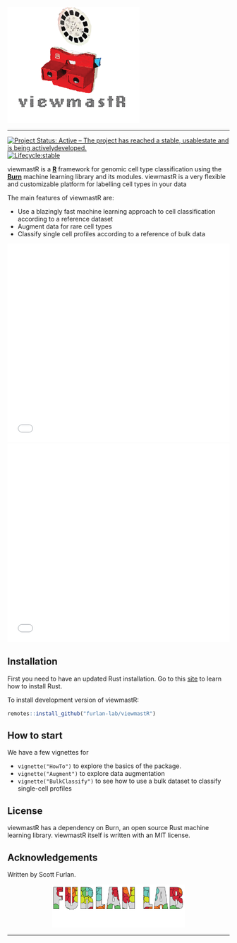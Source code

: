 <p align="left"><img src="man/figures/viewmaster.png" alt="" width="300"></a></p>
<hr>

[![Project Status: Active – The project has reached a stable, usablestate and is being activelydeveloped.](https://www.repostatus.org/badges/latest/active.svg)](https://www.repostatus.org/#active)
[![Lifecycle:stable](https://img.shields.io/badge/lifecycle-stable-brightgreen.svg)](https://lifecycle.r-lib.org/articles/stages.html)

viewmastR is a **[R](https://cran.r-project.org/)** framework for genomic cell type classification 
using the **[Burn](https://github.com/tracel-ai/burn)**  machine learning library and its modules.
viewmastR is a very flexible and customizable platform for labelling cell types in your data

The main features of viewmastR are:

* Use a blazingly fast machine learning approach to cell classification according to a reference dataset
* Augment data for rare cell types
* Classify single cell profiles according to a reference of bulk data

<iframe 
  src="index-examples.html" 
  frameborder="0" 
  marginheight="0" 
  marginwidth="0" 
  width="100%" 
  height="450px" 
  scrolling="auto"></iframe>
  
<iframe 
  src="index-examples2.html" 
  frameborder="0" 
  marginheight="0" 
  marginwidth="0" 
  width="100%" 
  height="450px" 
  scrolling="auto"></iframe>

## Installation

First you need to have an updated Rust installation. Go to this [site](https://www.rust-lang.org/tools/install) to learn how to install Rust.

To install development version of viewmastR:

```r
remotes::install_github("furlan-lab/viewmastR")
```

## How to start

We have a few vignettes for 

- `vignette("HowTo")` to explore the basics of the package. 
- `vignette("Augment")` to explore data augmentation
- `vignette("BulkClassify")` to see how to use a bulk dataset to classify single-cell profiles


## License 

viewmastR has a dependency on Burn, an open source Rust machine learning library. viewmastR itself is written with an MIT license.

## Acknowledgements

Written by Scott Furlan.

<p align="center"><img src="man/figures/furlan_lab_logo.png" alt="" width="300"></a></p>
<hr>

